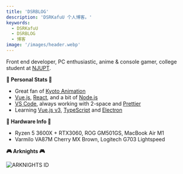 ```yaml
---
title: 'DSRBLOG'
description: 'DSRKafuU 个人博客。'
keywords:
  - DSRKafuU
  - DSRBLOG
  - 博客
image: '/images/header.webp'
---
```


Front end developer, PC enthusiastic, anime & console gamer, college student at [NJUPT](https://www.njupt.edu.cn).

**🍥 Personal Stats 🍥**

- Great fan of [Kyoto Animation](https://www.kyotoanimation.co.jp)
- [Vue.js](https://vuejs.org), [React](https://reactjs.org), and a bit of [Node.js](https://nodejs.org)
- [VS Code](https://code.visualstudio.com), always working with 2-space and [Prettier](https://prettier.io)
- Learning [Vue.js v3](https://v3.vuejs.org), [TypeScript](https://www.typescriptlang.org) and [Electron](https://www.electronjs.org)

**🔧 Hardware Info 🔧**

- Ryzen 5 3600X + RTX3060, ROG GM501GS, MacBook Air M1
- Varmilo VA87M Cherry MX Brown, Logitech G703 Lightspeed

**🎮 Arknights 🎮**

![ARKNIGHTS ID](/images/arknights.webp)
